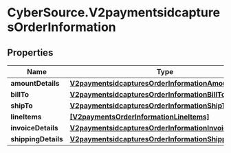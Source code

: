 # CyberSource.V2paymentsidcapturesOrderInformation

## Properties
Name | Type | Description | Notes
------------ | ------------- | ------------- | -------------
**amountDetails** | [**V2paymentsidcapturesOrderInformationAmountDetails**](V2paymentsidcapturesOrderInformationAmountDetails.md) |  | [optional] 
**billTo** | [**V2paymentsidcapturesOrderInformationBillTo**](V2paymentsidcapturesOrderInformationBillTo.md) |  | [optional] 
**shipTo** | [**V2paymentsidcapturesOrderInformationShipTo**](V2paymentsidcapturesOrderInformationShipTo.md) |  | [optional] 
**lineItems** | [**[V2paymentsOrderInformationLineItems]**](V2paymentsOrderInformationLineItems.md) |  | [optional] 
**invoiceDetails** | [**V2paymentsidcapturesOrderInformationInvoiceDetails**](V2paymentsidcapturesOrderInformationInvoiceDetails.md) |  | [optional] 
**shippingDetails** | [**V2paymentsidcapturesOrderInformationShippingDetails**](V2paymentsidcapturesOrderInformationShippingDetails.md) |  | [optional] 


